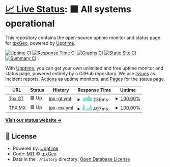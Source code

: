 # [📈 Live Status](https://status.tpx.mx): <!--live status--> **🟩 All systems operational**

This repository contains the open-source uptime monitor and status page for [tpxGeo](https://status.tpx.mx), powered by [Upptime](https://github.com/upptime/upptime).

[![Uptime CI](https://github.com/tpxGeo/upptime/workflows/Uptime%20CI/badge.svg)](https://github.com/tpxGeo/upptime/actions?query=workflow%3A%22Uptime+CI%22)
[![Response Time CI](https://github.com/tpxGeo/upptime/workflows/Response%20Time%20CI/badge.svg)](https://github.com/tpxGeo/upptime/actions?query=workflow%3A%22Response+Time+CI%22)
[![Graphs CI](https://github.com/tpxGeo/upptime/workflows/Graphs%20CI/badge.svg)](https://github.com/tpxGeo/upptime/actions?query=workflow%3A%22Graphs+CI%22)
[![Static Site CI](https://github.com/tpxGeo/upptime/workflows/Static%20Site%20CI/badge.svg)](https://github.com/tpxGeo/upptime/actions?query=workflow%3A%22Static+Site+CI%22)
[![Summary CI](https://github.com/tpxGeo/upptime/workflows/Summary%20CI/badge.svg)](https://github.com/tpxGeo/upptime/actions?query=workflow%3A%22Summary+CI%22)

With [Upptime](https://upptime.js.org), you can get your own unlimited and free uptime monitor and status page, powered entirely by a GitHub repository. We use [Issues](https://github.com/tpxGeo/upptime/issues) as incident reports, [Actions](https://github.com/tpxGeo/upptime/actions) as uptime monitors, and [Pages](https://status.tpx.mx) for the status page.

<!--start: status pages-->
<!-- This summary is generated by Upptime (https://github.com/upptime/upptime) -->
<!-- Do not edit this manually, your changes will be overwritten -->
<!-- prettier-ignore -->
| URL | Status | History | Response Time | Uptime |
| --- | ------ | ------- | ------------- | ------ |
| <img alt="" src="https://icons.duckduckgo.com/ip3/tpx.gt.ico" height="13"> [Tpx GT](https://tpx.gt/) | 🟩 Up | [tpx-gt.yml](https://github.com/tpxGeo/upptime/commits/HEAD/history/tpx-gt.yml) | <details><summary><img alt="Response time graph" src="./graphs/tpx-gt/response-time-week.png" height="20"> 236ms</summary><br><a href="https://status.tpx.mx/history/tpx-gt"><img alt="Response time 658" src="https://img.shields.io/endpoint?url=https%3A%2F%2Fraw.githubusercontent.com%2FtpxGeo%2Fupptime%2FHEAD%2Fapi%2Ftpx-gt%2Fresponse-time.json"></a><br><a href="https://status.tpx.mx/history/tpx-gt"><img alt="24-hour response time 190" src="https://img.shields.io/endpoint?url=https%3A%2F%2Fraw.githubusercontent.com%2FtpxGeo%2Fupptime%2FHEAD%2Fapi%2Ftpx-gt%2Fresponse-time-day.json"></a><br><a href="https://status.tpx.mx/history/tpx-gt"><img alt="7-day response time 236" src="https://img.shields.io/endpoint?url=https%3A%2F%2Fraw.githubusercontent.com%2FtpxGeo%2Fupptime%2FHEAD%2Fapi%2Ftpx-gt%2Fresponse-time-week.json"></a><br><a href="https://status.tpx.mx/history/tpx-gt"><img alt="30-day response time 249" src="https://img.shields.io/endpoint?url=https%3A%2F%2Fraw.githubusercontent.com%2FtpxGeo%2Fupptime%2FHEAD%2Fapi%2Ftpx-gt%2Fresponse-time-month.json"></a><br><a href="https://status.tpx.mx/history/tpx-gt"><img alt="1-year response time 658" src="https://img.shields.io/endpoint?url=https%3A%2F%2Fraw.githubusercontent.com%2FtpxGeo%2Fupptime%2FHEAD%2Fapi%2Ftpx-gt%2Fresponse-time-year.json"></a></details> | <details><summary><a href="https://status.tpx.mx/history/tpx-gt">100.00%</a></summary><a href="https://status.tpx.mx/history/tpx-gt"><img alt="All-time uptime 99.42%" src="https://img.shields.io/endpoint?url=https%3A%2F%2Fraw.githubusercontent.com%2FtpxGeo%2Fupptime%2FHEAD%2Fapi%2Ftpx-gt%2Fuptime.json"></a><br><a href="https://status.tpx.mx/history/tpx-gt"><img alt="24-hour uptime 100.00%" src="https://img.shields.io/endpoint?url=https%3A%2F%2Fraw.githubusercontent.com%2FtpxGeo%2Fupptime%2FHEAD%2Fapi%2Ftpx-gt%2Fuptime-day.json"></a><br><a href="https://status.tpx.mx/history/tpx-gt"><img alt="7-day uptime 100.00%" src="https://img.shields.io/endpoint?url=https%3A%2F%2Fraw.githubusercontent.com%2FtpxGeo%2Fupptime%2FHEAD%2Fapi%2Ftpx-gt%2Fuptime-week.json"></a><br><a href="https://status.tpx.mx/history/tpx-gt"><img alt="30-day uptime 99.95%" src="https://img.shields.io/endpoint?url=https%3A%2F%2Fraw.githubusercontent.com%2FtpxGeo%2Fupptime%2FHEAD%2Fapi%2Ftpx-gt%2Fuptime-month.json"></a><br><a href="https://status.tpx.mx/history/tpx-gt"><img alt="1-year uptime 99.42%" src="https://img.shields.io/endpoint?url=https%3A%2F%2Fraw.githubusercontent.com%2FtpxGeo%2Fupptime%2FHEAD%2Fapi%2Ftpx-gt%2Fuptime-year.json"></a></details>
| <img alt="" src="https://icons.duckduckgo.com/ip3/tpx.mx.ico" height="13"> [TPX.MX](https://tpx.mx) | 🟩 Up | [tpx-mx.yml](https://github.com/tpxGeo/upptime/commits/HEAD/history/tpx-mx.yml) | <details><summary><img alt="Response time graph" src="./graphs/tpx-mx/response-time-week.png" height="20"> 497ms</summary><br><a href="https://status.tpx.mx/history/tpx-mx"><img alt="Response time 2161" src="https://img.shields.io/endpoint?url=https%3A%2F%2Fraw.githubusercontent.com%2FtpxGeo%2Fupptime%2FHEAD%2Fapi%2Ftpx-mx%2Fresponse-time.json"></a><br><a href="https://status.tpx.mx/history/tpx-mx"><img alt="24-hour response time 338" src="https://img.shields.io/endpoint?url=https%3A%2F%2Fraw.githubusercontent.com%2FtpxGeo%2Fupptime%2FHEAD%2Fapi%2Ftpx-mx%2Fresponse-time-day.json"></a><br><a href="https://status.tpx.mx/history/tpx-mx"><img alt="7-day response time 497" src="https://img.shields.io/endpoint?url=https%3A%2F%2Fraw.githubusercontent.com%2FtpxGeo%2Fupptime%2FHEAD%2Fapi%2Ftpx-mx%2Fresponse-time-week.json"></a><br><a href="https://status.tpx.mx/history/tpx-mx"><img alt="30-day response time 779" src="https://img.shields.io/endpoint?url=https%3A%2F%2Fraw.githubusercontent.com%2FtpxGeo%2Fupptime%2FHEAD%2Fapi%2Ftpx-mx%2Fresponse-time-month.json"></a><br><a href="https://status.tpx.mx/history/tpx-mx"><img alt="1-year response time 2161" src="https://img.shields.io/endpoint?url=https%3A%2F%2Fraw.githubusercontent.com%2FtpxGeo%2Fupptime%2FHEAD%2Fapi%2Ftpx-mx%2Fresponse-time-year.json"></a></details> | <details><summary><a href="https://status.tpx.mx/history/tpx-mx">100.00%</a></summary><a href="https://status.tpx.mx/history/tpx-mx"><img alt="All-time uptime 99.38%" src="https://img.shields.io/endpoint?url=https%3A%2F%2Fraw.githubusercontent.com%2FtpxGeo%2Fupptime%2FHEAD%2Fapi%2Ftpx-mx%2Fuptime.json"></a><br><a href="https://status.tpx.mx/history/tpx-mx"><img alt="24-hour uptime 100.00%" src="https://img.shields.io/endpoint?url=https%3A%2F%2Fraw.githubusercontent.com%2FtpxGeo%2Fupptime%2FHEAD%2Fapi%2Ftpx-mx%2Fuptime-day.json"></a><br><a href="https://status.tpx.mx/history/tpx-mx"><img alt="7-day uptime 100.00%" src="https://img.shields.io/endpoint?url=https%3A%2F%2Fraw.githubusercontent.com%2FtpxGeo%2Fupptime%2FHEAD%2Fapi%2Ftpx-mx%2Fuptime-week.json"></a><br><a href="https://status.tpx.mx/history/tpx-mx"><img alt="30-day uptime 100.00%" src="https://img.shields.io/endpoint?url=https%3A%2F%2Fraw.githubusercontent.com%2FtpxGeo%2Fupptime%2FHEAD%2Fapi%2Ftpx-mx%2Fuptime-month.json"></a><br><a href="https://status.tpx.mx/history/tpx-mx"><img alt="1-year uptime 99.38%" src="https://img.shields.io/endpoint?url=https%3A%2F%2Fraw.githubusercontent.com%2FtpxGeo%2Fupptime%2FHEAD%2Fapi%2Ftpx-mx%2Fuptime-year.json"></a></details>

<!--end: status pages-->

[**Visit our status website →**](https://status.tpx.mx)

## 📄 License

- Powered by: [Upptime](https://github.com/upptime/upptime)
- Code: [MIT](./LICENSE) © [tpxGeo](https://status.tpx.mx)
- Data in the `./history` directory: [Open Database License](https://opendatacommons.org/licenses/odbl/1-0/)
